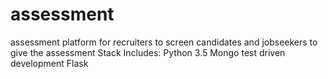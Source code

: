 # assessment
assessment platform for recruiters to screen candidates and jobseekers to give the assessment
Stack Includes: 
 Python 3.5
 Mongo
 test driven development
 Flask
